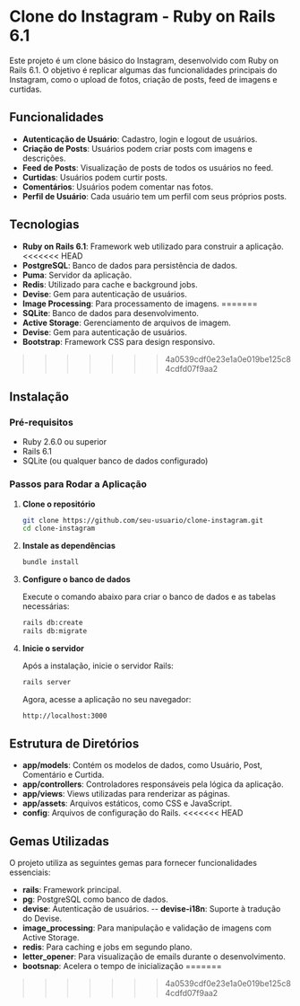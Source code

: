 # Clone do Instagram - Ruby on Rails 6.1

Este projeto é um clone básico do Instagram, desenvolvido com Ruby on Rails 6.1. O objetivo é replicar algumas das funcionalidades principais do Instagram, como o upload de fotos, criação de posts, feed de imagens e curtidas.

## Funcionalidades

- **Autenticação de Usuário**: Cadastro, login e logout de usuários.
- **Criação de Posts**: Usuários podem criar posts com imagens e descrições.
- **Feed de Posts**: Visualização de posts de todos os usuários no feed.
- **Curtidas**: Usuários podem curtir posts.
- **Comentários**: Usuários podem comentar nas fotos.
- **Perfil de Usuário**: Cada usuário tem um perfil com seus próprios posts.

## Tecnologias

- **Ruby on Rails 6.1**: Framework web utilizado para construir a aplicação.
<<<<<<< HEAD
- **PostgreSQL**: Banco de dados para persistência de dados.
- **Puma**: Servidor da aplicação.
- **Redis**: Utilizado para cache e background jobs.
- **Devise**: Gem para autenticação de usuários.
- **Image Processing**: Para processamento de imagens.
=======
- **SQLite**: Banco de dados para desenvolvimento.
- **Active Storage**: Gerenciamento de arquivos de imagem.
- **Devise**: Gem para autenticação de usuários.
- **Bootstrap**: Framework CSS para design responsivo.
>>>>>>> 4a0539cdf0e23e1a0e019be125c84cdfd07f9aa2

## Instalação

### Pré-requisitos

- Ruby 2.6.0 ou superior
- Rails 6.1
- SQLite (ou qualquer banco de dados configurado)

### Passos para Rodar a Aplicação

1. **Clone o repositório**

   ```bash
   git clone https://github.com/seu-usuario/clone-instagram.git
   cd clone-instagram

2. **Instale as dependências**

   ```bash
   bundle install

3. **Configure o banco de dados**

   Execute o comando abaixo para criar o banco de dados e as tabelas necessárias:

   ```bash
   rails db:create
   rails db:migrate

4. **Inicie o servidor**

   Após a instalação, inicie o servidor Rails:

   ```bash
   rails server
   ```
   
   Agora, acesse a aplicação no seu navegador:

   ```bash
   http://localhost:3000

## Estrutura de Diretórios
- **app/models**: Contém os modelos de dados, como Usuário, Post, Comentário e Curtida.
- **app/controllers**: Controladores responsáveis pela lógica da aplicação.
- **app/views**: Views utilizadas para renderizar as páginas.
- **app/assets**: Arquivos estáticos, como CSS e JavaScript.
- **config**: Arquivos de configuração do Rails.
<<<<<<< HEAD


## Gemas Utilizadas
O projeto utiliza as seguintes gemas para fornecer funcionalidades essenciais:

- **rails**: Framework principal.
- **pg**: PostgreSQL como banco de dados.
- **devise**: Autenticação de usuários.
-- **devise-i18n**: Suporte à tradução do Devise.
- **image_processing**: Para manipulação e validação de imagens com Active Storage.
- **redis**: Para caching e jobs em segundo plano.
- **letter_opener**: Para visualização de emails durante o desenvolvimento.
- **bootsnap**: Acelera o tempo de inicialização
=======
>>>>>>> 4a0539cdf0e23e1a0e019be125c84cdfd07f9aa2

